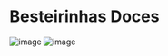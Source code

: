 # Besteirinhas Doces

![image](https://github.com/user-attachments/assets/fd983156-408d-4b42-b00a-5cf15fcd712c)
![image](https://github.com/user-attachments/assets/85647971-8d52-4390-a09e-87fd199b6402)
